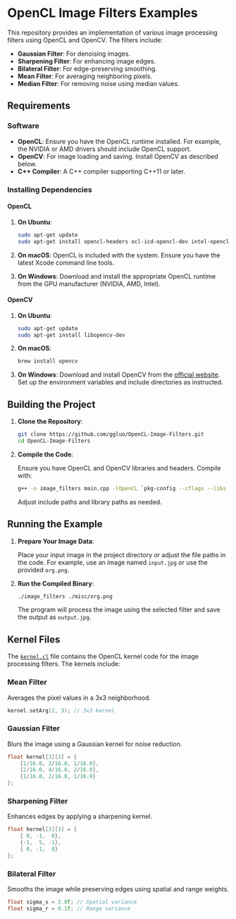 
# OpenCL Image Filters Examples

This repository provides an implementation of various image processing filters using OpenCL and OpenCV. The filters include:

- **Gaussian Filter**: For denoising images.
- **Sharpening Filter**: For enhancing image edges.
- **Bilateral Filter**: For edge-preserving smoothing.
- **Mean Filter**: For averaging neighboring pixels.
- **Median Filter**: For removing noise using median values.

## Requirements

### Software

- **OpenCL**: Ensure you have the OpenCL runtime installed. For example, the NVIDIA or AMD drivers should include OpenCL support.
- **OpenCV**: For image loading and saving. Install OpenCV as described below.
- **C++ Compiler**: A C++ compiler supporting C++11 or later.

### Installing Dependencies

#### OpenCL

1. **On Ubuntu**:
   ```bash
   sudo apt-get update
   sudo apt-get install opencl-headers ocl-icd-opencl-dev intel-opencl-icd
   ```

2. **On macOS**:
   OpenCL is included with the system. Ensure you have the latest Xcode command line tools.

3. **On Windows**:
   Download and install the appropriate OpenCL runtime from the GPU manufacturer (NVIDIA, AMD, Intel).

#### OpenCV

1. **On Ubuntu**:
   ```bash
   sudo apt-get update
   sudo apt-get install libopencv-dev
   ```

2. **On macOS**:
   ```bash
   brew install opencv
   ```

3. **On Windows**:
   Download and install OpenCV from the [official website](https://opencv.org/releases/). Set up the environment variables and include directories as instructed.

## Building the Project

1. **Clone the Repository**:
   ```bash
   git clone https://github.com/ggluo/OpenCL-Image-Filters.git
   cd OpenCL-Image-Filters
   ```

2. **Compile the Code**:

   Ensure you have OpenCL and OpenCV libraries and headers. Compile with:

   ```bash
   g++ -o image_filters main.cpp -lOpenCL `pkg-config --cflags --libs opencv4`
   ```

   Adjust include paths and library paths as needed.

## Running the Example

1. **Prepare Your Image Data**:
   
   Place your input image in the project directory or adjust the file paths in the code. For example, use an image named `input.jpg` or use the provided `org.png`.

2. **Run the Compiled Binary**:
   ```bash
   ./image_filters ./misc/org.png
   ```

   The program will process the image using the selected filter and save the output as `output.jpg`.

## Kernel Files

The [`kernel.cl`](./kernel.cl) file contains the OpenCL kernel code for the image processing filters. The kernels include:

### Mean Filter

Averages the pixel values in a 3x3 neighborhood. 

```cpp
kernel.setArg(2, 3); // 3x3 kernel
```

### Gaussian Filter

Blurs the image using a Gaussian kernel for noise reduction.

```cpp
float kernel[3][3] = {
    {1/16.0, 2/16.0, 1/16.0},
    {2/16.0, 4/16.0, 2/16.0},
    {1/16.0, 2/16.0, 1/16.0}
};
```

### Sharpening Filter

Enhances edges by applying a sharpening kernel.

```cpp
float kernel[3][3] = {
    { 0, -1,  0},
    {-1,  5, -1},
    { 0, -1,  0}
};
```

### Bilateral Filter

Smooths the image while preserving edges using spatial and range weights.

```cpp
float sigma_s = 2.0f; // Spatial variance
float sigma_r = 0.1f; // Range variance
```

